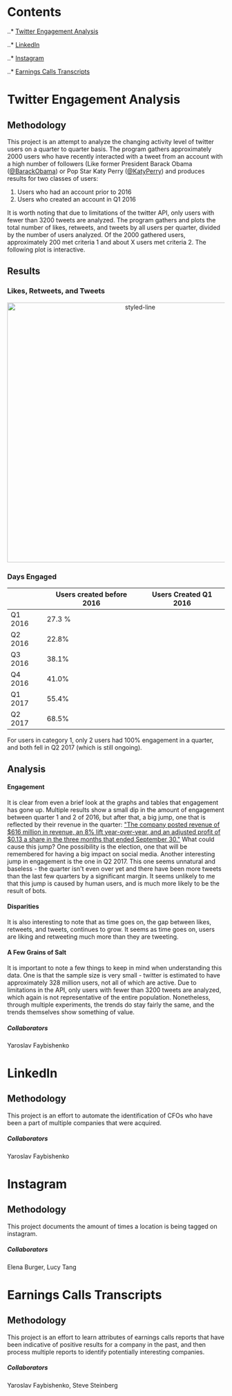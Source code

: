 # Contents

..* [Twitter Engagement Analysis](#twitter)

..* [LinkedIn](#linkedin)

..* [Instagram](#ig)

..* [Earnings Calls Transcripts](#NLP)


# Twitter Engagement Analysis

## Methodology

This project is an attempt to analyze the changing activity level of twitter users on a quarter to quarter basis. The program gathers approximately 2000 users who have recently interacted with a tweet from an account with a high number of followers (Like former President Barack Obama ([@BarackObama](https://twitter.com/barackobama)) or Pop Star Katy Perry ([@KatyPerry](https://twitter.com/katyperry)) and produces results for two classes of users:
1. Users who had an account prior to 2016
2. Users who created an account in Q1 2016

It is worth noting that due to limitations of the twitter API, only users with fewer than 3200 tweets are analyzed. The program gathers and plots the total number of likes, retweets, and tweets by all users per quarter, divided by the number of users analyzed. Of the 2000 gathered users, approximately 200 met criteria 1 and about X users met criteria 2. The following plot is interactive. 

## Results

### Likes, Retweets, and Tweets
<div>
    <a href="https://plot.ly/~siddiki/5/?share_key=A8EvcNHDElNb4ehiDmWgSA" target="_blank" title="styled-line" style="display: block; text-align: center;"><img src="https://plot.ly/~siddiki/5.png?share_key=A8EvcNHDElNb4ehiDmWgSA" alt="styled-line" style="max-width: 100%;width: 600px;"  width="600" onerror="this.onerror=null;this.src='https://plot.ly/404.png';" /></a>
    <script data-plotly="siddiki:5" sharekey-plotly="A8EvcNHDElNb4ehiDmWgSA" src="https://plot.ly/embed.js" async></script>
</div>

### Days Engaged

|         | Users created before 2016 | Users Created Q1 2016 |
|---------|---------------------------|-----------------------|
| Q1 2016 | 27.3 %                    |                       |
| Q2 2016 | 22.8%                     |                       |
| Q3 2016 | 38.1%                     |                       |
| Q4 2016 | 41.0%                     |                       |
| Q1 2017 | 55.4%                     |                       |
| Q2 2017 | 68.5%                     |                       |

For users in category 1, only 2 users had 100% engagement in a quarter, and both fell in Q2 2017 (which is still ongoing).

## Analysis

#### Engagement

It is clear from even a brief look at the graphs and tables that engagement has gone up. Multiple results show a small dip in the amount of engagement between quarter 1 and 2 of 2016, but after that, a big jump, one that is reflected by their revenue in the quarter: ["The company posted revenue of $616 million in revenue, an 8% lift year-over-year, and an adjusted profit of $0.13 a share in the three months that ended September 30."](http://www.businessinsider.com/twitter-q3-earnings-2016-10) What could cause this jump? One possibility is the election, one that will be remembered for having a big impact on social media. Another interesting jump in engagement is the one in Q2 2017. This one seems unnatural and baseless - the quarter isn't even over yet and there have been more tweets than the last few quarters by a significant margin. It seems unlikely to me that this jump is caused by human users, and is much more likely to be the result of bots. 

#### Disparities

It is also interesting to note that as time goes on, the gap between likes, retweets, and tweets, continues to grow. It seems as time goes on, users are liking and retweeting much more than they are tweeting. 

#### A Few Grains of Salt

It is important to note a few things to keep in mind when understanding this data. One is that the sample size is very small - twitter is estimated to have approximately 328 million users, not all of which are active. Due to limitations in the API, only users with fewer than 3200 tweets are analyzed, which again is not representative of the entire population. Nonetheless, through multiple experiments, the trends do stay fairly the same, and the trends themselves show something of value.

##### Collaborators

Yaroslav Faybishenko

# LinkedIn

## Methodology

This project is an effort to automate the identification of CFOs who have been a part of multiple companies that were acquired. 

##### Collaborators

Yaroslav Faybishenko

# Instagram

## Methodology

This project documents the amount of times a location is being tagged on instagram.

##### Collaborators

Elena Burger, Lucy Tang

# Earnings Calls Transcripts

## Methodology

This project is an effort to learn attributes of earnings calls reports that have been indicative of positive results for a company in the past, and then process multiple reports to identify potentially interesting companies. 

##### Collaborators

Yaroslav Faybishenko, Steve Steinberg
